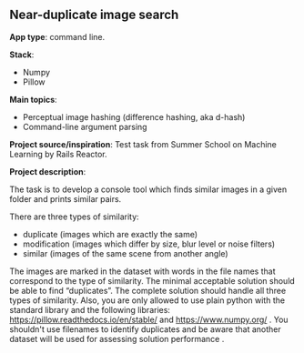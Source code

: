 ## Near-duplicate image search

**App type**: command line.

**Stack**:
* Numpy
* Pillow

**Main topics**:
* Perceptual image hashing (difference hashing, aka d-hash)
* Command-line argument parsing

**Project source/inspiration**:
Test task from Summer School on Machine Learning by Rails Reactor.

**Project description**:

The task is to develop a console tool which finds similar images in a given folder and prints similar pairs.

There are three types of similarity:
- duplicate (images which are exactly the same)
- modification (images which differ by size, blur level or noise filters)
- similar (images of the same scene from another angle)

The images are marked in the dataset with words in the file names that correspond to the type of similarity. The minimal acceptable solution should be able to find “duplicates”. The complete solution should handle all three types of similarity.
Also, you are only allowed to use plain python with the standard library and the following libraries: https://pillow.readthedocs.io/en/stable/ and https://www.numpy.org/ . You shouldn't use filenames to identify duplicates and be aware that another dataset will be used for assessing solution
performance .
